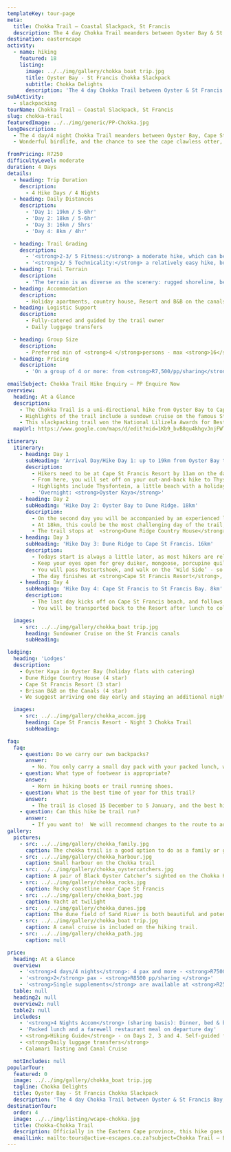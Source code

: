 ```yaml
---
templateKey: tour-page
meta:
  title: Chokka Trail – Coastal Slackpack, St Francis
  description: The 4 day Chokka Trail meanders between Oyster Bay & St Francis in the Eastern Cape. Fully catered and guided slackpacker with moderate hike distances
destination: easterncape
activity:
  - name: hiking
    featured: 18
    listing:
      image: ../../img/gallery/chokka_boat trip.jpg
      title: Oyster Bay - St Francis Chokka Slackpack
      subtitle: Chokka Delights
      description: 'The 4 day Chokka Trail between Oyster & St Francis Bay, Eastern Cape, is a lodge-to-lodge slackpacker along golden beaches, rugged shoreline, dune fields and quaint fishing villages'
subActivity:
  - slackpacking
tourName: Chokka Trail – Coastal Slackpack, St Francis
slug: chokka-trail
featuredImage: ../../img/generic/PP-Chokka.jpg
longDescription:
  - The 4 day/4 night Chokka Trail meanders between Oyster Bay, Cape St Francis and St Francis Bay in the Eastern Cape province of South Africa.  The terrain includes fishermen footpaths and jeep-track over two moving dunefields, and along the untamed ‘wild side’ of the Kouga shoreline.
  - Wonderful birdlife, and the chance to see the cape clawless otter, adds to the excitement of finding century old middens scattered amongst the sand dunes.

fromPricing: R7250
difficultyLevel: moderate
duration: 4 Days
details:
  - heading: Trip Duration
    description:
      - 4 Hike Days / 4 Nights
  - heading: Daily Distances
    description:
      - 'Day 1: 19km / 5-6hr'
      - 'Day 2: 18km / 5-6hr'
      - 'Day 3: 16km / 5hrs'
      - 'Day 4: 8km / 4hr'

  - heading: Trail Grading
    description:
      - '<strong>2-3/ 5 Fitness:</strong> a moderate hike, which can become challenging in inclement weather such as wind'
      - '<strong>2/ 5 Technicality:</strong> a relatively easy hike, but the day through the dune-field can be challenging'
  - heading: Trail Terrain
    description:
      - 'The terrain is as diverse as the scenery: rugged shoreline, beaches, dune fields, coastal thicket and forest, and modest fishing villages'
  - heading: Accommodation
    description:
      - Holiday apartments, country house, Resort and B&B on the canals.
  - heading: Logistic Support
    description:
      - Fully-catered and guided by the trail owner
      - Daily luggage transfers

  - heading: Group Size
    description:
      - Preferred min of <strong>4 </strong>persons - max <strong>16</strong> per group, all sharing.
  - heading: Pricing
    description:
      - 'On a group of 4 or more: from <strong>R7,500/pp/sharing</strong>'

emailSubject: Chokka Trail Hike Enquiry – PP Enquire Now
overview:
  heading: At a Glance
  description:
    - The Chokka Trail is a uni-directional hike from Oyster Bay to Cape St Francis.  Vehicles can be left in Cape St Francis at the Resort, or shuttles from Port Elizabeth airport can be arranged straight to Oyster Bay.
    - Highlights of the trail include a sundown cruise on the famous St Francis canals, and a calamari tasting at Port St Francis, the only privately owned working harbour in South Africa.  The trail is professionally  guided and catered for.
    - This slackpacking trail won the National Lilizela Awards for Best Visitors Experience (Beach Category) in 2016, 2017, 2018 and 2019.
  mapUrl: https://www.google.com/maps/d/edit?mid=1Kb9_bvB8qu4khgvJnjFWTHsXo2GP4y-R&usp=sharing

itinerary:
  itinerary:
    - heading: Day 1
      subHeading: 'Arrival Day/Hike Day 1: up to 19km from Oyster Bay to Thysbaai and back'
      description:
        - Hikers need to be at Cape St Francis Resort by 11am on the day.  The trail owners will meet you here, and transfer you to Oyster Bay, 20km to the west.  Those flying in to Port Elizabeth can shuttle directly to Oyster Bay.
        - From here, you will set off on your out-and-back hike to Thysbaai along the coastline.  This day is unguided, so you will receive a map and route description.
        - Highlights include Thysfontein, a little beach with a holiday cottage, where you might find spoor of the cape clawless otter.  The trail continues past a rock gully, where during low tide you can see circular rock walls in the water – they are ancient Koi-San fish traps, more than 2 000 years old.  Total distance to Thysbaai and back is 19km, but you can turn around at any point.
        - 'Overnight: <strong>Oyster Kaya</strong>'
    - heading: Day 2
      subHeading: 'Hike Day 2: Oyster Bay to Dune Ridge. 18km'
      description:
        - On the second day you will be accompanied by an experienced local hiker.  You will traverse the dunes of the Sand River – a dune field mobilised by wind and water.  Wind blown patterns and rare finds of pot shards will take you into another world.
        - At 18km, this could be the most challenging day of the trail, especially in inclement weather, but nothing beats the feeling of conquering the Sand River!  A shorter route through beautiful coastal thicket, is an alternative -  to discuss with the trail owner.
        - The trail stops at  <strong>Dune Ridge Country House</strong>, where we recommend pre-booking a massage.
    - heading: Day 3
      subHeading: 'Hike Day 3: Dune Ridge to Cape St Francis. 16km'
      description:
        - Todays start is always a little later, as most hikers are reluctant to leave the tranquillity of Dune Ridge. The trail starts out through a beautiful section of coastal forest before reaching the shoreline.
        - Keep your eyes open for grey duiker, mongoose, porcupine quills, bushbuck and caracal.  Once on the coast, look-out  for otters in the rock pools, as well as Oystercatchers, Kelp Gulls, terns, and Turnstones.
        - You will pass Mostertshoek, and walk on the ‘Wild Side’ - so named for the untamed sea that crashes onto the rocks in spectacular fashion.  You will see the second largest blow hole in SA, an unknown grave, the remains of the HMS Osprey that ran onto the rocks in 1867, as well as the Cape Recife (1929).
        - The day finishes at <strong>Cape St Francis Resort</strong>, where you will enjoy a sundowner cruise on the St Francis canals before dinner.
    - heading: Day 4
      subHeading: 'Hike Day 4: Cape St Francis to St Francis Bay. 8km'
      description:
        - The last day kicks off on Cape St Francis beach, and follows the footpaths via Shark Point to Port St Francis, where Clive Cantor from Chokka Block will tell you more about the Chokka industry and provide a calamari tasting.  Hiking past Bruce’s Beauties to Granny’s Pool, here our journey will come to an end with a farewell lunch at Bruce’s Ocean Museum and Café.
        - You will be transported back to the Resort after lunch to collect your vehicle. If needing to catch a plane this day, you will normally end around 3pm, but this can be made earlier if needs be.

  images:
    - src: ../../img/gallery/chokka_boat trip.jpg
      heading: Sundowner Cruise on the St Francis canals
      subHeading:

lodging:
  heading: 'Lodges'
  description:
    - Oyster Kaya in Oyster Bay (holiday flats with catering)
    - Dune Ridge Country House (4 star)
    - Cape St Francis Resort (3 star)
    - Brisan B&B on the Canals (4 star)
    - We suggest arriving one day early and staying an additional night at the Oyster Kaya in Oyster Bay.

  images:
    - src: ../../img/gallery/chokka_accom.jpg
      heading: Cape St Francis Resort - Night 3 Chokka Trail
      subHeading:

faq:
  faq:
    - question: Do we carry our own backpacks?
      answer:
        - No. You only carry a small day pack with your packed lunch, while your luggage is transported from lodge to lodge on this trail.
    - question: What type of footwear is appropriate?
      answer:
        - Worn in hiking boots or trail running shoes.
    - question: What is the best time of year for this trail?
      answer:
        - The trail is closed 15 December to 5 January, and the best hiking weather is Autumn (Mar-May) and Spring (mid August - Oct).  As we are situated on the most south-eastern tip of Africa, and the world experiences a change in weather patterns, it is always best is to come prepared for 4 seasons in a day!
    - question: Can this hike be trail run?
      answer:
        - If you want to!  We will recommend changes to the route to add some distance or other activities for the afternoons and of course everyone in the group must then be runners.
gallery:
  pictures:
    - src: ../../img/gallery/chokka_family.jpg
      caption: The chokka trail is a good option to do as a family or group of friends.
    - src: ../../img/gallery/chokka_harbour.jpg
      caption: Small harbour on the Chokka trail
    - src: ../../img/gallery/chokka_oystercatchers.jpg
      caption: A pair of Black Oyster Catcher’s sighted on the Chokka Hiking trail
    - src: ../../img/gallery/chokka_rocks.jpg
      caption: Rocky coastline near Cape St Francis
    - src: ../../img/gallery/chokka_boat.jpg
      caption: Yacht at twilight
    - src: ../../img/gallery/chokka_dunes.jpg
      caption: The dune field of Sand River is both beautiful and potentially challenging.
    - src: ../../img/gallery/chokka_boat trip.jpg
      caption: A canal cruise is included on the hiking trail.
    - src: ../../img/gallery/chokka_path.jpg
      caption: null

price:
  heading: At a Glance
  overview:
    - '<strong>4 days/4 nights</strong>: 4 pax and more - <strong>R7500 pp/sharing</strong>'
    - '<strong>2</strong> pax - <strong>R8500 pp/sharing </strong>'
    - '<strong>Single supplements</strong> are available at <strong>R250/pp/pn</strong> and a levy might be charged for groups smaller than 4 persons.'
  table: null
  heading2: null
  overview2: null
  table2: null
  includes:
    - '<strong>4 Nights Accom</strong> (sharing basis): Dinner, bed & breakfast basis'
    - 'Packed lunch and a farewell restaurant meal on departure day'
    - <strong>Hiking Guide</strong> - on Days 2, 3 and 4. Self-guided first day
    - <strong>Daily luggage transfers</strong>
    - Calamari Tasting and Canal Cruise

  notIncludes: null
popularTour:
  featured: 0
  image: ../../img/gallery/chokka_boat trip.jpg
  tagline: Chokka Delights
  title: Oyster Bay - St Francis Chokka Slackpack
  description: 'The 4 day Chokka Trail between Oyster & St Francis Bay, Eastern Cape, is a lodge-to-lodge slackpacker along golden beaches, rugged shoreline, dune fields and quaint fishing villages'
destinationTour:
  order: 4
  image: ../../img/listing/wcape-chokka.jpg
  title: Chokka-Chokka Trail
  description: Officially in the Eastern Cape province, this hike goes from Oyster Bay to Cape St Francis. The terrain includes fishermen’s footpaths and jeep-track over two moving dunefields and along the untamed ‘wild side’ of the Kouga shoreline.  Highlights of the trail include a sundown cruise on the famous St Francis canals, and a calamari tasting at Port St Francis, the only privately owned working harbour in South Africa.  The trail is professionally  guided and catered for.
  emailLink: mailto:tours@active-escapes.co.za?subject=Chokka Trail – EC Highlands Destination Listing
---
```

